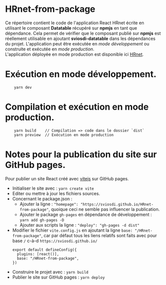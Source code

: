 # HRnet-from-package

Ce répertoire contient le code de l'application React HRnet écrite en utilisant le composant **Datatable** récupéré sur **npmjs** en tant que dépendance. Cela permet de vérifier que le composant publié sur **npmjs** est réellement utilisable en ajoutant **sviosdi-datatable** dans les dépendances du projet. L'application peut être exécutée en _mode développement_ ou construite et exécutée en _mode production_.
<br>L'application déployée en mode production est disponible ici [HRnet](https://sviosdi.github.io/HRnet-from-package).

# Exécution en mode développement.

```
    yarn dev
```

# Compilation et exécution en mode production.

```
    yarn build    // Compilation => code dans le dossier `dist`
    yarn preview  // Exécution en mode production
```

# Notes pour la publication du site sur GitHub pages.

Pour publier un site React créé avec [vitejs](https://vitejs.dev/) sur GitHub pages.

- Initialiser le site avec : `yarn create vite`
- Editer ou mettre à jour les fichiers sources.
- Concernant le package.json :
  - Ajouter la ligne : `"homepage": "https://sviosdi.github.io/HRnet-from-package"`, quoique ceci ne semble pas influencer la publication.
  - Ajouter le package `gh-pages` en dépendance de développement : `yarn add gh-pages -D`
  - Ajouter aux scripts la ligne : `"deploy": "gh-pages -d dist"`
- Modifier le fichier `vite.config.js` en ajoutant la ligne `base: "/HRnet-from-package"`, car par défaut tous les liens relatifs sont faits avec pour base `/` c-à-d `https://sviosdi.github.io/`
  ```
  export default defineConfig({
    plugins: [react()],
    base: "/HRnet-from-package",
  })
  ```
- Construire le projet avec : `yarn build`
- Publier le site sur GitHub pages : `yarn deploy`
